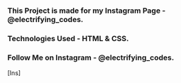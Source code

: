 ### This Project is made for my Instagram Page - @electrifying_codes.

### Technologies Used - HTML & CSS.

### Follow Me on Instagram - @electrifying_codes.

[Ins]
